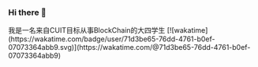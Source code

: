 ### Hi there 👋
<P>我是一名来自CUIT目标从事BlockChain的大四学生
[![wakatime](https://wakatime.com/badge/user/71d3be65-76dd-4761-b0ef-07073364abb9.svg)](https://wakatime.com/@71d3be65-76dd-4761-b0ef-07073364abb9)
<!-- **Shan-YYYYY/Shan-YYYYY** is a ✨ _special_ ✨ repository because its `README.md` (this file) appears on your GitHub profile.

Here are some ideas to get you started:

- 🔭 I’m currently working on ...
- 🌱 I’m currently learning ...
- 👯 I’m looking to collaborate on ...
- 🤔 I’m looking for help with ...
- 💬 Ask me about ...
- 📫 How to reach me: ...
- 😄 Pronouns: ...
- ⚡ Fun fact: ... -->
 ![Shan's GitHub stats](https://github-readme-stats.vercel.app/api?username=Shan-YYYYY&count_private=true&show_icons=true&theme=tokyonight)


![Top Langs](https://github-readme-stats.vercel.app/api/top-langs/?username=Shan-YYYYY&count_private=true&show_icons=true&theme=tokyonight)
